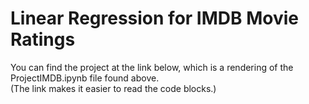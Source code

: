 # Linear Regression for IMDB Movie Ratings

You can find the project at the link below, which is a rendering of the ProjectIMDB.ipynb file found above. <br />
(The link makes it easier to read the code blocks.)


